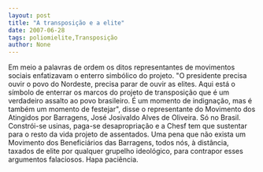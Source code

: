 ```yaml
---
layout: post
title: "A transposição e a elite"
date: 2007-06-28
tags: poliomielite,Transposição
author: None
---
```

Em meio a palavras de ordem os ditos representantes de movimentos sociais enfatizavam o enterro simb&oacute;lico do projeto. 
&quot;O presidente precisa ouvir o povo do Nordeste, precisa parar de ouvir as elites. Aqui est&aacute; o s&iacute;mbolo de enterrar os marcos do projeto de transposi&ccedil;&atilde;o que &eacute; um verdadeiro assalto ao povo brasileiro. &Eacute; um momento de indigna&ccedil;&atilde;o, mas &eacute; tamb&eacute;m um momento de festejar&quot;, disse o representante do Movimento dos Atingidos por Barragens, Jos&eacute; Josivaldo Alves de Oliveira. 
S&oacute; no Brasil. Constr&oacute;i-se usinas, paga-se desapropria&ccedil;&atilde;o e a Chesf tem que sustentar para o resto da vida projeto de assentados. Uma pena que n&atilde;o exista um Movimento dos Benefici&aacute;rios das Barragens, todos n&oacute;s, &agrave; dist&acirc;ncia, taxados de elite por qualquer grupelho ideol&oacute;gico, para contrapor esses argumentos falaciosos. Hapa paci&ecirc;ncia. 